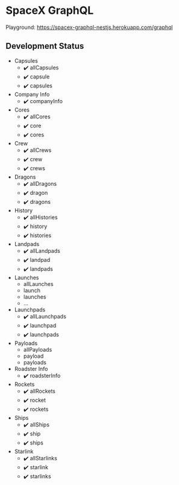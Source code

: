# SpaceX GraphQL

Playground: https://spacex-graphql-nestjs.herokuapp.com/graphql

## Development Status

* Capsules
  * ✔️ allCapsules
  * ✔️ capsule
  * ✔️ capsules
* Company Info
  * ✔️ companyInfo
* Cores
  * ✔️ allCores
  * ✔️ core
  * ✔️ cores
* Crew
  * ✔️ allCrews
  * ✔️ crew
  * ✔️ crews
* Dragons
  * ✔️ allDragons
  * ✔️ dragon
  * ✔️ dragons
* History
  * ✔️ allHistories
  * ✔️ history
  * ✔️ histories
* Landpads
  * ✔️ allLandpads
  * ✔️ landpad
  * ✔️ landpads
* Launches
  * allLaunches
  * launch
  * launches
  * ...
* Launchpads
  * ✔️ allLaunchpads
  * ✔️ launchpad
  * ✔️ launchpads
* Payloads
  * allPayloads
  * payload
  * payloads
* Roadster Info
  * ✔️ roadsterInfo
* Rockets
  * ✔️ allRockets
  * ✔️ rocket
  * ✔️ rockets
* Ships
  * ✔️ allShips
  * ✔️ ship
  * ✔️ ships
* Starlink
  * ✔️ allStarlinks
  * ✔️ starlink
  * ✔️ starlinks
